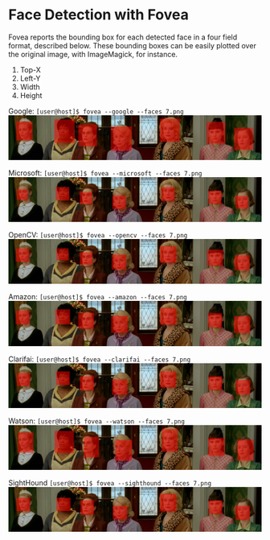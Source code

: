 # Face Detection with Fovea


Fovea reports the bounding box for each detected face in a four field format, described below. These bounding boxes can be easily plotted over the original image, with ImageMagick, for instance.

  1. Top-X 
  2. Left-Y
  3. Width
  4. Height


Google: `[user@host]$ fovea --google --faces 7.png`
![Google](7.png-google.png)

Microsoft: `[user@host]$ fovea --microsoft --faces 7.png`
![Microsoft](7.png-microsoft.png)

OpenCV: `[user@host]$ fovea --opencv --faces 7.png`
![OpenCV](7.png-opencv.png)

Amazon: `[user@host]$ fovea --amazon --faces 7.png`
![Rekognition](7.png-amazon.png)

Clarifai: `[user@host]$ fovea --clarifai --faces 7.png`
![Clarifai](7.png-clarifai.png)

Watson: `[user@host]$ fovea --watson --faces 7.png`
![Watson](7.png-watson.png)

SightHound `[user@host]$ fovea --sighthound --faces 7.png`
![SightHound](7.png-sighthound.png)

